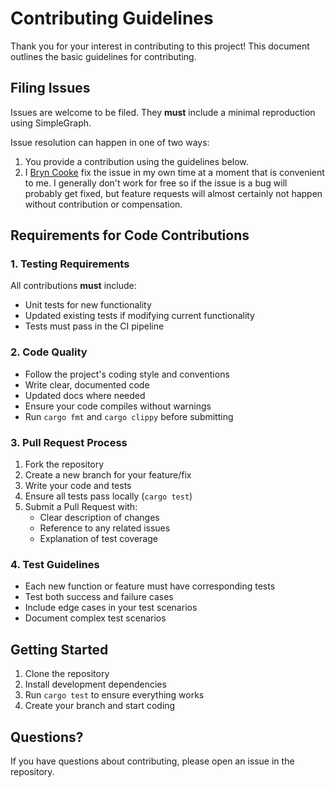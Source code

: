 # Contributing Guidelines

Thank you for your interest in contributing to this project! This document outlines the basic guidelines for
contributing.

## Filing Issues

Issues are welcome to be filed. They **must** include a minimal reproduction using SimpleGraph.

Issue resolution can happen in one of two ways:

1. You provide a contribution using the guidelines below.
2. I [Bryn Cooke](https://github.com/bryncooke) fix the issue in my own time at a moment that is convenient to me. I
   generally don't work for free so if the issue is a bug will probably get fixed, but feature requests will almost
   certainly not happen without contribution or compensation.

## Requirements for Code Contributions

### 1. Testing Requirements

All contributions **must** include:

- Unit tests for new functionality
- Updated existing tests if modifying current functionality
- Tests must pass in the CI pipeline

### 2. Code Quality

- Follow the project's coding style and conventions
- Write clear, documented code
- Updated docs where needed
- Ensure your code compiles without warnings
- Run `cargo fmt` and `cargo clippy` before submitting

### 3. Pull Request Process

1. Fork the repository
2. Create a new branch for your feature/fix
3. Write your code and tests
4. Ensure all tests pass locally (`cargo test`)
5. Submit a Pull Request with:
    - Clear description of changes
    - Reference to any related issues
    - Explanation of test coverage

### 4. Test Guidelines

- Each new function or feature must have corresponding tests
- Test both success and failure cases
- Include edge cases in your test scenarios
- Document complex test scenarios

## Getting Started

1. Clone the repository
2. Install development dependencies
3. Run `cargo test` to ensure everything works
4. Create your branch and start coding

## Questions?

If you have questions about contributing, please open an issue in the repository.